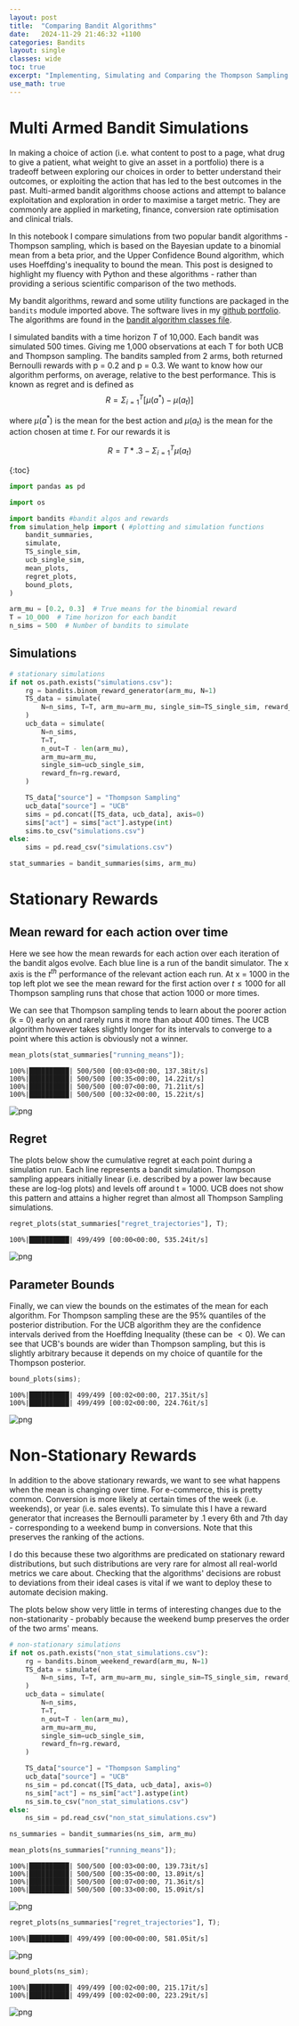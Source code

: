 ```yaml
---
layout: post
title:  "Comparing Bandit Algorithms"
date:   2024-11-29 21:46:32 +1100
categories: Bandits
layout: single
classes: wide
toc: true
excerpt: "Implementing, Simulating and Comparing the Thompson Sampling and Upper Confidence Bound algorithms"
use_math: true
---
```

<script type="text/x-mathjax-config">
    MathJax.Hub.Config({
    extensions: ["tex2jax.js"],
    jax: ["input/TeX", "output/HTML-CSS"],
    tex2jax: {
      inlineMath: [ ['$','$'], ["\\(","\\)"] ],
      displayMath: [ ['$$','$$'], ["\\[","\\]"] ],
      processEscapes: true
    },
    "HTML-CSS": { availableFonts: ["TeX"] }
  });
  </script>
<script src="https://cdn.mathjax.org/mathjax/latest/MathJax.js?config=TeX-AMS-MML_HTMLorMML" type="text/javascript"></script>
$\renewcommand{\hat}[1]{\widehat{#1}}$
# Multi Armed Bandit Simulations

In making a choice of action (i.e. what content to post to a page, what drug to give a patient, what weight to give an asset in a portfolio) there is a tradeoff between exploring our choices in order to better understand  their outcomes, or exploiting the action that has led to the best outcomes in the past. Multi-armed bandit algorithms choose actions and attempt to balance exploitation and exploration in order to maximise a target metric. They are commonly are applied in marketing, finance, conversion rate optimisation and clinical trials. 

In this notebook I compare simulations from two popular bandit algorithms - Thompson sampling, which is based on the Bayesian update to a binomial mean from a beta prior, and the Upper Confidence Bound algorithm, which uses Hoeffding's inequality to bound the mean. This post is designed to highlight my fluency with Python and these algorithms - rather than providing a serious scientific comparison of the two methods. 

My bandit algorithms, reward and some utility functions are packaged in the `bandits` module imported above. The software lives in my [github portfolio](https://github.com/c-ldwc/Portfolio/tree/main/Bandits/bandits). The algorithms are found in the [bandit algorithm classes file](https://github.com/c-ldwc/Portfolio/blob/main/Bandits/bandits/banditClasses.py). 

I simulated bandits with a time horizon $T$ of 10,000. Each bandit was simulated 500 times. Giving me 1,000 observations at each T for both UCB and Thompson sampling. The bandits sampled from 2 arms, both returned Bernoulli rewards with p = 0.2 and p = 0.3. We want to know how our algorithm performs, on average, relative to the best performance. This is known as regret and is defined as 
$$R = \Sigma_{i=1}^{T}\left[\mu(a^*) - \mu(a_t)\right]$$ 

where $\mu(a^*)$ is the mean for the best action and $\mu(a_t)$ is the mean for the action chosen at time $t$. For our rewards it is 

$$R = T*.3 - \Sigma_{i=1}^{T}\mu(a_t)$$

{:toc}


```python
import pandas as pd

import os

import bandits #bandit algos and rewards
from simulation_help import ( #plotting and simulation functions
    bandit_summaries,
    simulate,
    TS_single_sim,
    ucb_single_sim,
    mean_plots,
    regret_plots,
    bound_plots,
)

arm_mu = [0.2, 0.3]  # True means for the binomial reward
T = 10_000  # Time horizon for each bandit
n_sims = 500  # Number of bandits to simulate
```

## Simulations


```python
# stationary simulations
if not os.path.exists("simulations.csv"):
    rg = bandits.binom_reward_generator(arm_mu, N=1)
    TS_data = simulate(
        N=n_sims, T=T, arm_mu=arm_mu, single_sim=TS_single_sim, reward_fn=rg.reward
    )
    ucb_data = simulate(
        N=n_sims,
        T=T,
        n_out=T - len(arm_mu),
        arm_mu=arm_mu,
        single_sim=ucb_single_sim,
        reward_fn=rg.reward,
    )

    TS_data["source"] = "Thompson Sampling"
    ucb_data["source"] = "UCB"
    sims = pd.concat([TS_data, ucb_data], axis=0)
    sims["act"] = sims["act"].astype(int)
    sims.to_csv("simulations.csv")
else:
    sims = pd.read_csv("simulations.csv")

stat_summaries = bandit_summaries(sims, arm_mu)
```

# Stationary Rewards
## Mean reward for each action over time 

Here we see how the mean rewards for each action over each iteration of the bandit algos evolve. Each blue line is a run of the bandit simulator. The x axis is the $t^{th}$ performance of the relevant action each run. At x = 1000 in the top left plot we see the mean reward for the first action over $t\leq1000$ for all Thompson sampling runs that chose that action 1000 or more times. 

We can see that Thompson sampling tends to learn about the poorer action (k = 0) early on and rarely runs it more than about 400 times. The UCB algorithm however takes slightly longer for its intervals to converge to a point where this action is obviously not a winner. 


```python
mean_plots(stat_summaries["running_means"]);
```

    100%|██████████| 500/500 [00:03<00:00, 137.38it/s]
    100%|██████████| 500/500 [00:35<00:00, 14.22it/s]
    100%|██████████| 500/500 [00:07<00:00, 71.21it/s]
    100%|██████████| 500/500 [00:32<00:00, 15.22it/s]



    
![png](/assets/images/2024-11-30%20Comparing%20Bandit%20Algorithms_7_1.png)
    


## Regret
The plots below show the cumulative regret at each point during a simulation run. Each line represents a bandit simulation. Thompson sampling appears initially linear (i.e. described by a power law because these are log-log plots) and levels off around t = 1000. UCB does not show this pattern and attains a higher regret than almost all Thompson Sampling simulations. 


```python
regret_plots(stat_summaries["regret_trajectories"], T);
```

    100%|██████████| 499/499 [00:00<00:00, 535.24it/s]



    
![png](/assets/images/2024-11-30%20Comparing%20Bandit%20Algorithms_9_1.png)
    


## Parameter Bounds

Finally, we can view the bounds on the estimates of the mean for each algorithm. For Thompson sampling these are the 95% quantiles of the posterior distribution. For the UCB algorithm they are the confidence intervals derived from the Hoeffding Inequality (these can be $\lt 0$).  We can see that UCB's bounds are wider than Thompson sampling, but this is slightly arbitrary because it depends on my choice of quantile for the Thompson posterior. 


```python
bound_plots(sims);
```

    100%|██████████| 499/499 [00:02<00:00, 217.35it/s]
    100%|██████████| 499/499 [00:02<00:00, 224.76it/s]



    
![png](/assets/images/2024-11-30%20Comparing%20Bandit%20Algorithms_11_1.png)
    


# Non-Stationary Rewards

In addition to the above stationary rewards, we want to see what happens when the mean is changing over time. For e-commerce, this is pretty common. Conversion is more likely at certain times of the week (i.e. weekends), or year (i.e. sales events). To simulate this I have a reward generator that increases the Bernoulli parameter by .1 every 6th and 7th day - corresponding to a weekend bump in conversions. Note that this preserves the ranking of the actions. 

I do this because these two algorithms are predicated on stationary reward distributions, but such distributions are very rare for almost all real-world metrics we care about. Checking that the algorithms' decisions are robust to deviations from their ideal cases is vital if we want to deploy these to automate decision making.

The plots below show very little in terms of interesting changes due to the non-stationarity - probably because the weekend bump preserves the order of the two arms' means. 


```python
# non-stationary simulations
if not os.path.exists("non_stat_simulations.csv"):
    rg = bandits.binom_weekend_reward(arm_mu, N=1)
    TS_data = simulate(
        N=n_sims, T=T, arm_mu=arm_mu, single_sim=TS_single_sim, reward_fn=rg.reward
    )
    ucb_data = simulate(
        N=n_sims,
        T=T,
        n_out=T - len(arm_mu),
        arm_mu=arm_mu,
        single_sim=ucb_single_sim,
        reward_fn=rg.reward,
    )

    TS_data["source"] = "Thompson Sampling"
    ucb_data["source"] = "UCB"
    ns_sim = pd.concat([TS_data, ucb_data], axis=0)
    ns_sim["act"] = ns_sim["act"].astype(int)
    ns_sim.to_csv("non_stat_simulations.csv")
else:
    ns_sim = pd.read_csv("non_stat_simulations.csv")

ns_summaries = bandit_summaries(ns_sim, arm_mu)
```


```python
mean_plots(ns_summaries["running_means"]);
```

    100%|██████████| 500/500 [00:03<00:00, 139.73it/s]
    100%|██████████| 500/500 [00:35<00:00, 13.89it/s]
    100%|██████████| 500/500 [00:07<00:00, 71.36it/s]
    100%|██████████| 500/500 [00:33<00:00, 15.09it/s]



    
![png](/assets/images/2024-11-30%20Comparing%20Bandit%20Algorithms_14_1.png)
    



```python
regret_plots(ns_summaries["regret_trajectories"], T);
```

    100%|██████████| 499/499 [00:00<00:00, 581.05it/s]



    
![png](/assets/images/2024-11-30%20Comparing%20Bandit%20Algorithms_15_1.png)
    



```python
bound_plots(ns_sim);
```

    100%|██████████| 499/499 [00:02<00:00, 215.17it/s]
    100%|██████████| 499/499 [00:02<00:00, 223.29it/s]



    
![png](/assets/images/2024-11-30%20Comparing%20Bandit%20Algorithms_16_1.png)
    

